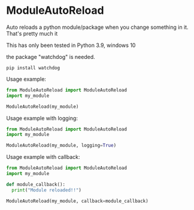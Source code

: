 # ModuleAutoReload
Auto reloads a python module/package when you change something in it. That's pretty much it


This has only been tested in Python 3.9, windows 10


the package "watchdog" is needed.
```
pip install watchdog
```


Usage example:
```python
from ModuleAutoReload import ModuleAutoReload
import my_module

ModuleAutoReload(my_module)
```



Usage example with logging:

```python
from ModuleAutoReload import ModuleAutoReload
import my_module

ModuleAutoReload(my_module, logging=True)
```



Usage example with callback:

```python
from ModuleAutoReload import ModuleAutoReload
import my_module

def module_callback():
  print("Module reloaded!!")

ModuleAutoReload(my_module, callback=module_callback)
```
